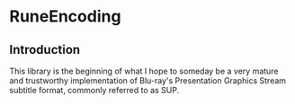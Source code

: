 <!--
    Copyright 2023 William Swartzendruber

    To the extent possible under law, the person who associated CC0 with this file has waived
    all copyright and related or neighboring rights to this file.

    You should have received a copy of the CC0 legalcode along with this work. If not, see
    <http://creativecommons.org/publicdomain/zero/1.0/>.

    SPDX-License-Identifier: CC0-1.0
-->

# RuneEncoding

## Introduction

This library is the beginning of what I hope to someday be a very mature and trustworthy
implementation of Blu-ray's Presentation Graphics Stream subtitle format, commonly referred to
as SUP.
